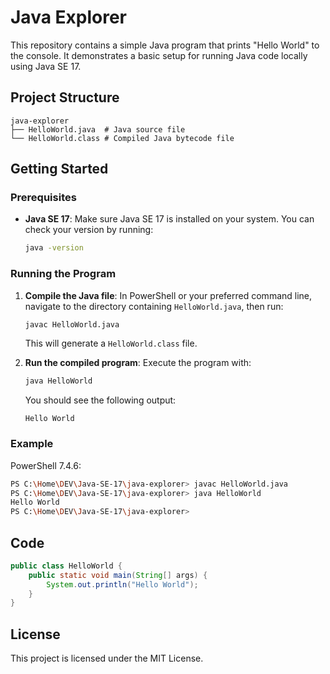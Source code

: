 # Java Explorer

This repository contains a simple Java program that prints "Hello World" to the console. It demonstrates a basic setup for running Java code locally using Java SE 17.

## Project Structure

```
java-explorer
├── HelloWorld.java  # Java source file
└── HelloWorld.class # Compiled Java bytecode file
```

## Getting Started

### Prerequisites

- **Java SE 17**: Make sure Java SE 17 is installed on your system. You can check your version by running:
  ```sh
  java -version
  ```

### Running the Program

1. **Compile the Java file**: In PowerShell or your preferred command line, navigate to the directory containing `HelloWorld.java`, then run:
   ```sh
   javac HelloWorld.java
   ```
   This will generate a `HelloWorld.class` file.

2. **Run the compiled program**: Execute the program with:
   ```sh
   java HelloWorld
   ```
   You should see the following output:
   ```
   Hello World
   ```

### Example

PowerShell 7.4.6:
```sh
PS C:\Home\DEV\Java-SE-17\java-explorer> javac HelloWorld.java
PS C:\Home\DEV\Java-SE-17\java-explorer> java HelloWorld
Hello World
PS C:\Home\DEV\Java-SE-17\java-explorer>
```

## Code

```java
public class HelloWorld {
    public static void main(String[] args) {
        System.out.println("Hello World");
    }
}
```

## License

This project is licensed under the MIT License.